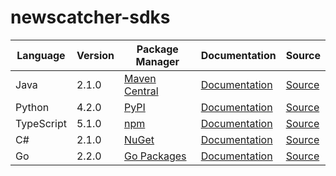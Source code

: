 # newscatcher-sdks


|Language|Version|Package Manager|Documentation|Source|
|-|-|-|-|-|
|Java|2.1.0|[Maven Central](https://search.maven.org/artifact/com.konfigthis.newscatcherapi/newscatcherapi-java-sdk/2.1.0/jar)|[Documentation](https://github.com/konfig-dev/newscatcher-sdks/tree/main/java/README.md)|[Source](https://github.com/konfig-dev/newscatcher-sdks/tree/main/java)|
|Python|4.2.0|[PyPI](https://pypi.org/project/newscatcherapi-python-sdk/4.2.0)|[Documentation](https://github.com/konfig-dev/newscatcher-sdks/tree/main/python/README.md)|[Source](https://github.com/konfig-dev/newscatcher-sdks/tree/main/python)|
|TypeScript|5.1.0|[npm](https://www.npmjs.com/package/newscatcherapi-typescript-sdk/v/5.1.0)|[Documentation](https://github.com/konfig-dev/newscatcher-sdks/tree/main/typescript/README.md)|[Source](https://github.com/konfig-dev/newscatcher-sdks/tree/main/typescript)|
|C#|2.1.0|[NuGet](https://nuget.org/packages/Newscatcherapi.Net/2.1.0)|[Documentation](https://github.com/konfig-dev/newscatcher-sdks/tree/main/csharp/README.md)|[Source](https://github.com/konfig-dev/newscatcher-sdks/tree/main/csharp)|
|Go|2.2.0|[Go Packages](https://pkg.go.dev/github.com/konfig-dev/newscatcher-sdks/go)|[Documentation](https://github.com/konfig-dev/newscatcher-sdks/tree/main/go/README.md)|[Source](https://github.com/konfig-dev/newscatcher-sdks/tree/main/go)|